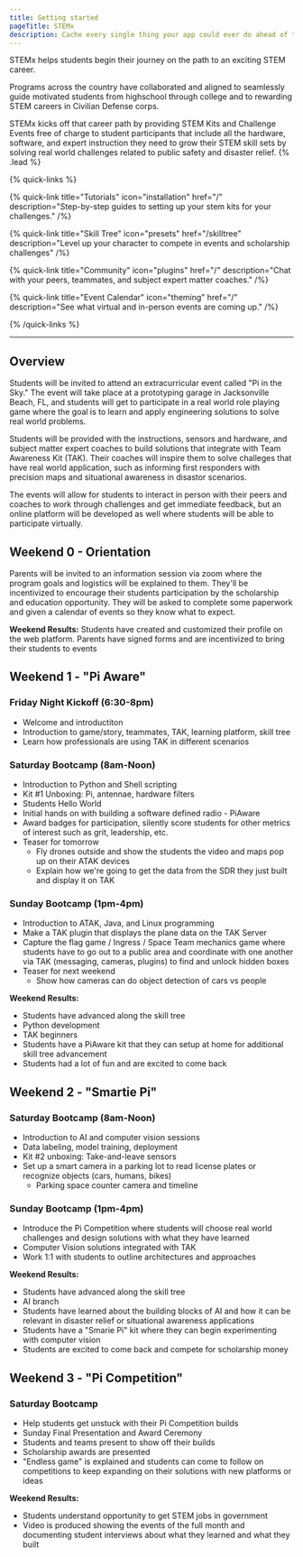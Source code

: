 ```yaml
---
title: Getting started
pageTitle: STEMx
description: Cache every single thing your app could ever do ahead of time, so your code never even has to run at all.
---
```


STEMx helps students begin their journey on the path to an exciting STEM career.

Programs across the country have collaborated and aligned to seamlessly guide motivated students from highschool through college and to rewarding STEM careers in Civilian Defense corps.

STEMx kicks off that career path by providing STEM Kits and Challenge Events free of charge to student participants that include all the hardware, software, and expert instruction they need to grow their STEM skill sets by solving real world challenges related to public safety and disaster relief. {% .lead %}

{% quick-links %}

{% quick-link title="Tutorials" icon="installation" href="/" description="Step-by-step guides to setting up your stem kits for your challenges." /%}

{% quick-link title="Skill Tree" icon="presets" href="/skilltree" description="Level up your character to compete in events and scholarship challenges" /%}

{% quick-link title="Community" icon="plugins" href="/" description="Chat with your peers, teammates, and subject expert matter coaches." /%}

{% quick-link title="Event Calendar" icon="theming" href="/" description="See what virtual and in-person events are coming up." /%}

{% /quick-links %}

---

## Overview

Students will be invited to attend an extracurricular event called "Pi in the Sky." The event will take place at a prototyping garage in Jacksonville Beach, FL, and students will get to participate in a real world role playing game where the goal is to learn and apply engineering solutions to solve real world problems.

Students will be provided with the instructions, sensors and hardware, and subject matter expert coaches to build solutions that integrate with Team Awareness Kit (TAK). Their coaches will inspire them to solve challeges that have real world application, such as informing first responders with precision maps and situational awareness in disastor scenarios.

The events will allow for students to interact in person with their peers and coaches to work through challenges and get immediate feedback, but an online platform will be developed as well where students will be able to participate virtually.

## Weekend 0 - Orientation

Parents will be invited to an information session via zoom where the program goals and logistics will be explained to them. They'll be incentivized to encourage their students participation by the scholarship and education opportunity. They will be asked to complete some paperwork and given a calendar of events so they know what to expect.

**Weekend Results:**
Students have created and customized their profile on the web platform.
Parents have signed forms and are incentivized to bring their students to events

## Weekend 1 - "Pi Aware"

### Friday Night Kickoff (6:30-8pm)

- Welcome and introductiton
- Introduction to game/story, teammates, TAK, learning platform, skill tree
- Learn how professionals are using TAK in different scenarios

### Saturday Bootcamp (8am-Noon)

- Introduction to Python and Shell scripting
- Kit #1 Unboxing: Pi, antennae, hardware filters
- Students Hello World
- Initial hands on with building a software defined radio - PiAware
- Award badges for participation, silently score students for other metrics of interest such as grit, leadership, etc.
- Teaser for tomorrow
  - Fly drones outside and show the students the video and maps pop up on their ATAK devices
  - Explain how we're going to get the data from the SDR they just built and display it on TAK

### Sunday Bootcamp (1pm-4pm)

- Introduction to ATAK, Java, and Linux programming
- Make a TAK plugin that displays the plane data on the TAK Server
- Capture the flag game / Ingress / Space Team mechanics game where students have to go out to a public area and coordinate with one another via TAK (messaging, cameras, plugins) to find and unlock hidden boxes
- Teaser for next weekend
  - Show how cameras can do object detection of cars vs people

**Weekend Results:**

- Students have advanced along the skill tree
- Python development
- TAK beginners
- Students have a PiAware kit that they can setup at home for additional skill tree advancement
- Students had a lot of fun and are excited to come back

## Weekend 2 - "Smartie Pi"

### Saturday Bootcamp (8am-Noon)

- Introduction to AI and computer vision sessions
- Data labeling, model training, deployment
- Kit #2 unboxing: Take-and-leave sensors
- Set up a smart camera in a parking lot to read license plates or recognize objects (cars, humans, bikes)
  - Parking space counter camera and timeline

### Sunday Bootcamp (1pm-4pm)

- Introduce the Pi Competition where students will choose real world challenges and design solutions with what they have learned
- Computer Vision solutions integrated with TAK
- Work 1:1 with students to outline architectures and approaches

**Weekend Results:**

- Students have advanced along the skill tree
- AI branch
- Students have learned about the building blocks of AI and how it can be relevant in disaster relief or situational awareness applications
- Students have a "Smarie Pi" kit where they can begin experimenting with computer vision
- Students are excited to come back and compete for scholarship money

## Weekend 3 - "Pi Competition"

### Saturday Bootcamp

- Help students get unstuck with their Pi Competition builds
- Sunday Final Presentation and Award Ceremony
- Students and teams present to show off their builds
- Scholarship awards are presented
- "Endless game" is explained and students can come to follow on competitions to keep expanding on their solutions with new platforms or ideas

**Weekend Results:**

- Students understand opportunity to get STEM jobs in government
- Video is produced showing the events of the full month and documenting student interviews about what they learned and what they built
